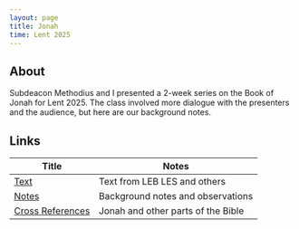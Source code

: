 ```yaml
---
layout: page
title: Jonah
time: Lent 2025
---
```


## About
Subdeacon Methodius and I presented a 2-week series on the Book of Jonah for Lent 2025. The class involved more dialogue with the presenters and the audience, but here are our background notes.

## Links
Title | Notes
---|---
[Text](docs/Jonah/jonah_text.pdf) | Text from LEB LES and others
[Notes](docs/Jonah/Jonah_adult%20notes.pdf) | Background notes and observations 
[Cross References](docs/Jonah/Jonah%20Cross%20References.pdf) | Jonah and other parts of the Bible
